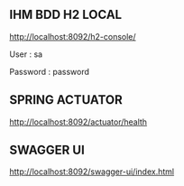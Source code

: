 ## IHM BDD H2 LOCAL
[http://localhost:8092/h2-console/](http://localhost:8092/h2-console/)

User : sa

Password : password

## SPRING ACTUATOR
[http://localhost:8092/actuator/health](http://localhost:8092/actuator/health)

## SWAGGER UI
[http://localhost:8092/swagger-ui/index.html](http://localhost:8092/swagger-ui/index.html)

